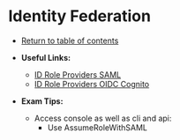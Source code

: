 # Identity Federation

* [Return to table of contents](../../../README.md)

* **Useful Links:**
  * [ID Role Providers SAML](https://docs.aws.amazon.com/IAM/latest/UserGuide/id_roles_providers_saml.html)
  * [ID Role Providers OIDC Cognito](https://docs.aws.amazon.com/IAM/latest/UserGuide/id_roles_providers_oidc_cognito.html)

* **Exam Tips:**
  * Access console as well as cli and api:
    * Use AssumeRoleWithSAML
